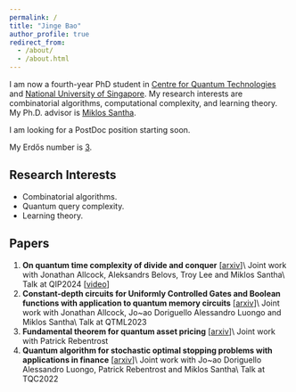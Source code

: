 ```yaml
---
permalink: /
title: "Jinge Bao"
author_profile: true
redirect_from: 
  - /about/
  - /about.html
---
```


I am now a fourth-year PhD student in [Centre for Quantum Technologies](https://www.quantumlah.org/) and [National University of Singapore](https://nus.edu.sg/). My research interests are combinatorial algorithms, computational complexity, and learning theory. My Ph.D. advisor is [Miklos Santha](https://www.irif.fr/~santha/).

I am looking for a PostDoc position starting soon.

My Erdős number is [3](https://mathscinet.ams.org/mathscinet/freetools/collab-dist?source=1525495&target=189017).

## Research Interests

+ Combinatorial algorithms.
+ Quantum query complexity.
+ Learning theory.

## Papers

1. **On quantum time complexity of divide and conquer** [[arxiv](https://arxiv.org/abs/2311.16401)]\\
   Joint work with Jonathan Allcock, Aleksandrs Belovs, Troy Lee and Miklos Santha\\
   Talk at QIP2024 [[video](https://www.youtube.com/watch?v=2Vc9FzULV_E)]
3. **Constant-depth circuits for Uniformly Controlled Gates and Boolean functions with application to quantum memory circuits** [[arxiv](https://arxiv.org/abs/2308.08539)]\\
   Joint work with Jonathan Allcock, Jo\~ao Doriguello Alessandro Luongo and Miklos Santha\\
   Talk at QTML2023
5. **Fundamental theorem for quantum asset pricing** [[arxiv](https://arxiv.org/abs/2212.13815)]\\
   Joint work with Patrick Rebentrost
6. **Quantum algorithm for stochastic optimal stopping problems with applications in finance** [[arxiv](https://arxiv.org/abs/2111.15332)]\\
   Joint work with Jo\~ao Doriguello Alessandro Luongo, Patrick Rebentrost and Miklos Santha\\
   Talk at TQC2022
